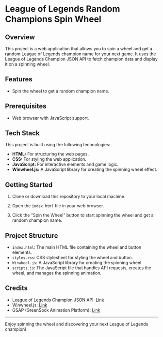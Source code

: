 # League of Legends Random Champions Spin Wheel

## Overview

This project is a web application that allows you to spin a wheel and get a random League of Legends champion name for your next game. It uses the League of Legends Champion JSON API to fetch champion data and display it on a spinning wheel.

## Features

- Spin the wheel to get a random champion name.

## Prerequisites

- Web browser with JavaScript support.

## Tech Stack

This project is built using the following technologies:
- **HTML:** For structuring the web pages.
- **CSS:** For styling the web application.
- **JavaScript:** For interactive elements and game logic.
- **Winwheel.js:** A JavaScript library for creating the spinning wheel effect.

## Getting Started

1. Clone or download this repository to your local machine.

2. Open the `index.html` file in your web browser.

3. Click the "Spin the Wheel" button to start spinning the wheel and get a random champion name.

## Project Structure

- `index.html`: The main HTML file containing the wheel and button elements.
- `styles.css`: CSS stylesheet for styling the wheel and button.
- `Winwheel.js`: A JavaScript library for creating the spinning wheel.
- `scripts.js`: The JavaScript file that handles API requests, creates the wheel, and manages the spinning animation.

## Credits

- League of Legends Champion JSON API: [Link](http://ddragon.leagueoflegends.com/cdn/13.18.1/data/en_US/champion.json)
- Winwheel.js: [Link](https://dougtesting.net/winwheel/docs)
- GSAP (GreenSock Animation Platform): [Link](https://greensock.com/gsap/)

---

Enjoy spinning the wheel and discovering your next League of Legends champion!
